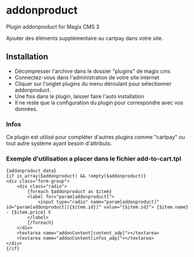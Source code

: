 # addonproduct
Plugin addonproduct for Magix CMS 3

Ajouter des éléments supplémentaire au cartpay dans votre site.

## Installation
* Décompresser l'archive dans le dossier "plugins" de magix cms
* Connectez-vous dans l'administration de votre site internet
* Cliquer sur l'onglet plugins du menu déroulant pour sélectionner addonproduct.
* Une fois dans le plugin, laisser faire l'auto installation
* Il ne reste que la configuration du plugin pour correspondre avec vos données.

### Infos
Ce plugin est utilisé pour compléter d'autres plugins comme "cartpay" ou tout autre système ayant besoin d'attributs.

### Exemple d'utilisation a placer dans le fichier add-to-cart.tpl
```smarty
{addonproduct_data}
{if is_array($addonproduct) && !empty($addonproduct)}
<div class="form-group">
    <div class="radio">
        {foreach $addonproduct as $item}
        <label for="param[addonproduct]">
            <input type="radio" name="param[addonproduct]" id="param[addonproduct][{$item.id}]" value="{$item.id}"> {$item.name} - {$item.price} €
        </label>
        {/foreach}
    </div>
    <textarea name="addonContent[content_adp]"></textarea>
    <textarea name="addonContent[infos_adp]"></textarea>
</div>
{/if}
````
